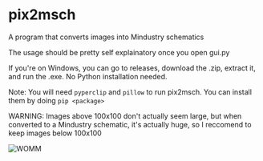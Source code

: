 # pix2msch
A program that converts images into Mindustry schematics

The usage should be pretty self explainatory once you open gui.py

If you're on Windows, you can go to releases, download the .zip, extract it, and run the .exe. No Python installation needed.

Note: You will need `pyperclip` and `pillow` to run pix2msch. You can install them by doing `pip <package>`

WARNING: Images above 100x100 don't actually seem large, but when converted to a Mindustry schematic, it's actually huge, so I reccomend to keep images below 100x100

  ![WOMM](https://cdn.discordapp.com/attachments/676843444274069504/677566642888376320/WOMM.png)
